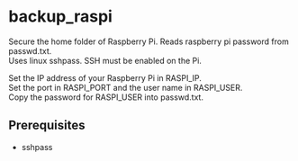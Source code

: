 # backup_raspi

Secure the home folder of Raspberry Pi. Reads raspberry pi password from passwd.txt. \
Uses linux sshpass. SSH must be enabled on the Pi.

Set the IP address of your Raspberry Pi in RASPI_IP. \
Set the port in RASPI_PORT and the user name in RASPI_USER. \
Copy the password for RASPI_USER into passwd.txt.

## Prerequisites
-  sshpass

